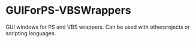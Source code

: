 # GUIForPS-VBSWrappers
GUI windows for PS and VBS wrappers. Can be used with otherprojects or scripting languages. 
